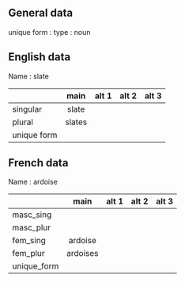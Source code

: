 ## General data

unique form :
type : noun

## English data

Name : slate

|             |  main  | alt 1 | alt 2 | alt 3 |
| :---------- | :----: | :---: | :---: | ----- |
| singular    | slate  |       |       |       |
| plural      | slates |       |       |       |
| unique form |        |       |       |       |

## French data

Name : ardoise

|             |   main   | alt 1 | alt 2 | alt 3 |
| :---------- | :------: | :---: | :---: | :---: |
| masc_sing   |          |       |       |       |
| masc_plur   |          |       |       |       |
| fem_sing    | ardoise  |       |       |       |
| fem_plur    | ardoises |       |       |       |
| unique_form |          |       |       |       |


